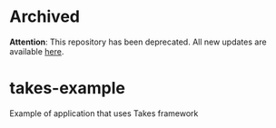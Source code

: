 # Archived

**Attention**: This repository has been deprecated. All new updates are available [here](https://github.com/volodya-lombrozo/oop-vs-procedural/tree/main/cost-of-oop/src/main/profiling/takes/takes-example).

# takes-example
Example of application that uses Takes framework
